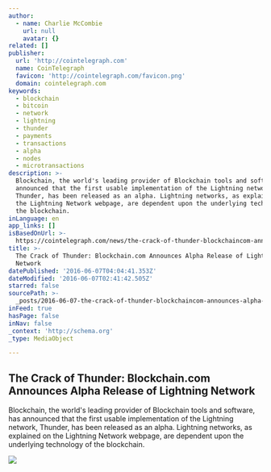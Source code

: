 ```yaml
---
author:
  - name: Charlie McCombie
    url: null
    avatar: {}
related: []
publisher:
  url: 'http://cointelegraph.com'
  name: CoinTelegraph
  favicon: 'http://cointelegraph.com/favicon.png'
  domain: cointelegraph.com
keywords:
  - blockchain
  - bitcoin
  - network
  - lightning
  - thunder
  - payments
  - transactions
  - alpha
  - nodes
  - microtransactions
description: >-
  Blockchain, the world's leading provider of Blockchain tools and software, has
  announced that the first usable implementation of the Lightning network,
  Thunder, has been released as an alpha. Lightning networks, as explained on
  the Lightning Network webpage, are dependent upon the underlying technology of
  the blockchain.
inLanguage: en
app_links: []
isBasedOnUrl: >-
  https://cointelegraph.com/news/the-crack-of-thunder-blockchaincom-announces-alpha-release-of-lightning-network
title: >-
  The Crack of Thunder: Blockchain.com Announces Alpha Release of Lightning
  Network
datePublished: '2016-06-07T04:04:41.353Z'
dateModified: '2016-06-07T02:41:42.505Z'
starred: false
sourcePath: >-
  _posts/2016-06-07-the-crack-of-thunder-blockchaincom-announces-alpha-release.md
inFeed: true
hasPage: false
inNav: false
_context: 'http://schema.org'
_type: MediaObject

---
```

<article style=""><h1>The Crack of Thunder: Blockchain.com Announces Alpha Release of Lightning Network</h1><p>Blockchain, the world's leading provider of Blockchain tools and software, has announced that the first usable implementation of the Lightning network, Thunder, has been released as an alpha. Lightning networks, as explained on the Lightning Network webpage, are dependent upon the underlying technology of the blockchain.</p><img src="http://cointelegraph.com/images/725_aHR0cDovL2NvaW50ZWxlZ3JhcGguY29tL3N0b3JhZ2UvdXBsb2Fkcy92aWV3LzlmMTRjMWNhYzEzMzhjMTA2MTZjMDJhYjViOWI3NzNhLmpwZw==.jpg" /></article>